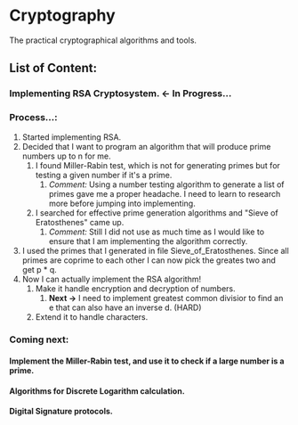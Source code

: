# Cryptography
The practical cryptographical algorithms and tools.

## List of Content:


### Implementing RSA Cryptosystem.  &larr; In Progress... 
### Process...:
1. Started implementing RSA.
2. Decided that I want to program an algorithm that will produce prime numbers up to n for me.
   1. I found Miller-Rabin test, which is not for generating primes but for testing a given number if it's a prime. 
      1. *Comment:* Using a number testing algorithm to generate a list of primes gave me a proper headache. I need to learn to research more before jumping into implementing.
   2. I searched for effective prime generation algorithms and "Sieve of Eratosthenes" came up. 
      1. *Comment:* Still I did not use as much time as I would like to ensure that I am implementing the algorithm correctly. 
3. I used the primes that I generated in file Sieve_of_Eratosthenes. Since all primes are coprime to each other I can now pick the greates two and get p * q.
4. Now I can actually implement the RSA algorithm!
   1. Make it handle encryption and decryption of numbers.
      1. **Next &rarr;** I need to implement greatest common divisior to find an e that can also have an inverse d. (HARD)
   2. Extend it to handle characters.



### Coming next:
#### Implement the Miller-Rabin test, and use it to check if a large number is a prime.
#### Algorithms for Discrete Logarithm calculation. 
#### Digital Signature protocols.


